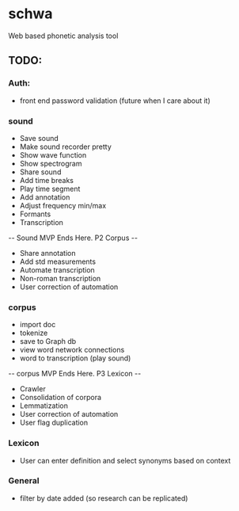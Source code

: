 # schwa
Web based phonetic analysis tool

## TODO:
### Auth: 

* front end password validation (future when I care about it)

### sound

* Save sound
* Make sound recorder pretty
* Show wave function
* Show spectrogram
* Share sound
* Add time breaks
* Play time segment
* Add annotation
* Adjust frequency min/max
* Formants
* Transcription

-- Sound MVP Ends Here. P2 Corpus --
* Share annotation
* Add std measurements
* Automate transcription
* Non-roman transcription
* User correction of automation

### corpus
* import doc
* tokenize
* save to Graph db
* view word network connections
* word to transcription (play sound)

-- corpus MVP Ends Here. P3 Lexicon --
* Crawler
* Consolidation of corpora
* Lemmatization
* User correction of automation
* User flag duplication

### Lexicon
* User can enter definition and select synonyms based on context

### General
* filter by date added (so research can be replicated)